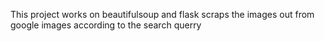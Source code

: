 This project works on beautifulsoup and flask scraps the images out from google images according to the search querry